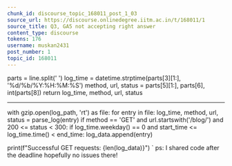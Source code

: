 ```yaml
---
chunk_id: discourse_topic_168011_post_1_03
source_url: https://discourse.onlinedegree.iitm.ac.in/t/168011/1
source_title: Q3, GA5 not accepting right answer
content_type: discourse
tokens: 176
username: muskan2431
post_number: 1
topic_id: 168011
---
```


 parts = line.split(' ')
 log_time = datetime.strptime(parts[3][1:], '%d/%b/%Y:%H:%M:%S')
 method, url, status = parts[5][1:], parts[6], int(parts[8])
 return log_time, method, url, status

---

with gzip.open(log_path, 'rt') as file:
 for entry in file:
 log_time, method, url, status = parse_log(entry)
 if method == 'GET' and url.startswith('/blog/') and 200 &lt;= status &lt; 300:
 if log_time.weekday() == 0 and start_time &lt;= log_time.time() &lt; end_time:
 log_data.append(entry)

print(f"Successful GET requests: {len(log_data)}")
`
ps: I shared code after the deadline hopefully no issues there!
